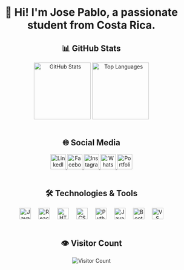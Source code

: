 <h1 align="center">👋 Hi! I'm Jose Pablo, a passionate student from Costa Rica.</h1>

<!-- GitHub Stats -->
<div align="center">
  <h2>📊 GitHub Stats</h2>
  <img src="https://github-readme-stats.vercel.app/api?username=JoseP055&show_icons=true&include_all_commits=true&count_private=true&theme=dracula" height="150" alt="GitHub Stats" />
  <img src="https://github-readme-stats.vercel.app/api/top-langs?username=JoseP055&layout=compact&langs_count=5&theme=dracula" height="150" alt="Top Languages" />
</div>

<br>

<!-- Social Media -->
<div align="center">
  <h2>🌐 Social Media</h2>
  <a href="https://www.linkedin.com/in/josep55/" target="_blank">
    <img src="https://img.shields.io/static/v1?message=LinkedIn&logo=linkedin&color=0077B5&logoColor=white&style=for-the-badge" height="40" alt="LinkedIn" />
  </a>
  <a href="https://www.facebook.com/josepablo.barrantesjimenez.7" target="_blank">
    <img src="https://img.shields.io/static/v1?message=Facebook&logo=facebook&color=1877F2&logoColor=white&style=for-the-badge" height="40" alt="Facebook" />
  </a>
  <a href="https://www.instagram.com/jplinux_55/" target="_blank">
    <img src="https://img.shields.io/static/v1?message=Instagram&logo=instagram&color=E4405F&logoColor=white&style=for-the-badge" height="40" alt="Instagram" />
  </a>
  <a href="https://wa.me/+50683389426/" target="_blank">
    <img src="https://img.shields.io/static/v1?message=WhatsApp&logo=whatsapp&color=25D366&logoColor=white&style=for-the-badge" height="40" alt="WhatsApp" />
  </a>
  <a href="https://jpbj-wportfolio.surge.sh/" target="_blank">
    <img src="https://img.shields.io/static/v1?message=Portfolio&color=040404&logoColor=DBDBDB&style=for-the-badge" height="40" alt="Portfolio Website" />
  </a>
</div>

<br>

<!-- Technologies -->
<div align="center">
  <h2>🛠️ Technologies & Tools</h2>
  <img src="https://cdn.jsdelivr.net/gh/devicons/devicon/icons/javascript/javascript-original.svg" height="30" alt="JavaScript" />
  <img width="12" />
  <img src="https://cdn.jsdelivr.net/gh/devicons/devicon/icons/react/react-original.svg" height="30" alt="React" />
  <img width="12" />
  <img src="https://cdn.jsdelivr.net/gh/devicons/devicon/icons/html5/html5-original.svg" height="30" alt="HTML5" />
  <img width="12" />
  <img src="https://cdn.jsdelivr.net/gh/devicons/devicon/icons/css3/css3-original.svg" height="30" alt="CSS3" />
  <img width="12" />
  <img src="https://cdn.jsdelivr.net/gh/devicons/devicon/icons/python/python-original.svg" height="30" alt="Python" />
  <img width="12" />
  <img src="https://cdn.jsdelivr.net/gh/devicons/devicon/icons/java/java-original.svg" height="30" alt="Java" />
  <img width="12" />
  <img src="https://cdn.jsdelivr.net/gh/devicons/devicon/icons/bootstrap/bootstrap-original.svg" height="30" alt="Bootstrap" />
  <img width="12" />
  <img src="https://cdn.jsdelivr.net/gh/devicons/devicon/icons/vscode/vscode-original.svg" height="30" alt="VS Code" />
</div>

<br>

<!-- Visitor Counter -->
<div align="center">
  <h2>👁️ Visitor Count</h2>
  <img src="https://profile-counter.glitch.me/JoseP055/count.svg" alt="Visitor Count" />
</div>
